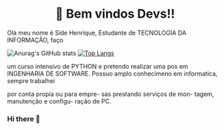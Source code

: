 <h1 align="center">👋 Bem vindos Devs!! </h1>


Olá meu nome é Side Henrique, Estudante de
TECNOLOGIA DA INFORMAÇÃO, faço


![Anurag's GitHub stats](https://github-readme-stats.vercel.app/api?username=Sidehenrique&show_icons=true&theme=tokyonight)
[![Top Langs](https://github-readme-stats.vercel.app/api/top-langs/?username=anuraghazra&layout=compact)](https://github.com/anuraghazra/github-readme-stats)


um curso intensivo de PYTHON
e pretendo realizar uma pos em
INGENHARIA DE SOFTWARE.
Possuo amplo conhecimeno em
informatica, sempre trabalhei

por conta propia ou para empre-
sas prestando serviços de mon-
tagem, manutenção e configu-
ração de PC.

































### Hi there 👋

<!--
**Sidehenrique/Sidehenrique** is a ✨ _special_ ✨ repository because its `README.md` (this file) appears on your GitHub profile.

Here are some ideas to get you started:

- 🔭 I’m currently working on ...
- 🌱 I’m currently learning ...
- 👯 I’m looking to collaborate on ...
- 🤔 I’m looking for help with ...
- 💬 Ask me about ...
- 📫 How to reach me: ...
- 😄 Pronouns: ...
- ⚡ Fun fact: ...
-->
